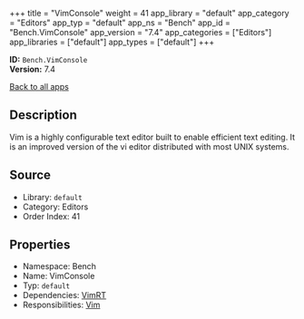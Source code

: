 ﻿+++
title = "VimConsole"
weight = 41
app_library = "default"
app_category = "Editors"
app_typ = "default"
app_ns = "Bench"
app_id = "Bench.VimConsole"
app_version = "7.4"
app_categories = ["Editors"]
app_libraries = ["default"]
app_types = ["default"]
+++

**ID:** `Bench.VimConsole`  
**Version:** 7.4  
<!--more-->

[Back to all apps](/apps/)

## Description
Vim is a highly configurable text editor built to enable efficient text editing.
It is an improved version of the vi editor distributed with most UNIX systems.

## Source

* Library: `default`
* Category: Editors
* Order Index: 41

## Properties

* Namespace: Bench
* Name: VimConsole
* Typ: `default`
* Dependencies: [VimRT](/app/Bench.VimRT)
* Responsibilities: [Vim](/app/Bench.Vim)

